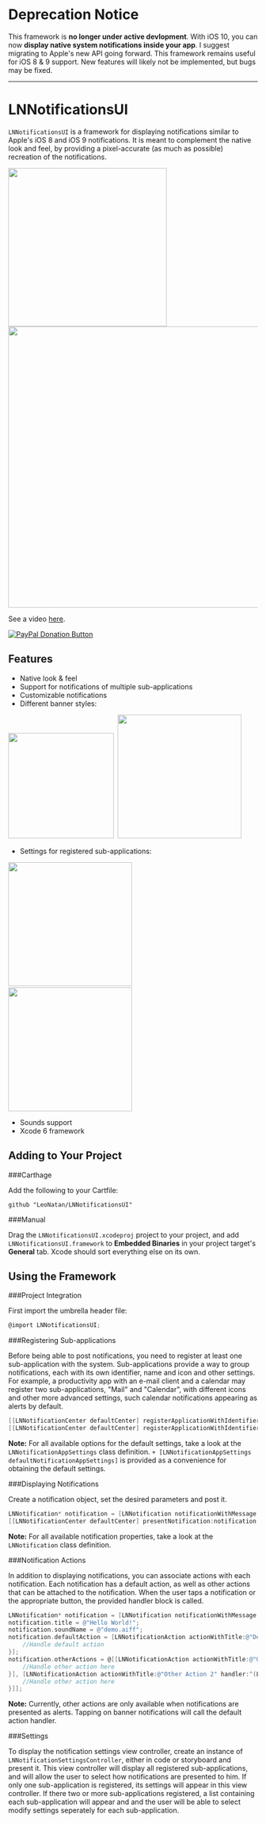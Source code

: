 # **Deprecation Notice**

This framework is **no longer under active devlopment**. With iOS 10, you can now **display native system notifications inside your app**. I suggest migrating to Apple's new API going forward. This framework remains useful for iOS 8 & 9 support. New features will likely not be implemented, but bugs may be fixed.

----

# LNNotificationsUI

`LNNotificationsUI` is a framework for displaying notifications similar to Apple's iOS 8 and iOS 9 notifications. It is meant to complement the native look and feel, by providing a pixel-accurate (as much as possible) recreation of the notifications.

<img src="./Screenshots/Presentation.png" width="320px"/> 
<img src="./Screenshots/LNNotificationsUI.gif" height="568px"/>

See a video [here](https://vimeo.com/105395794).

<span class="badge-paypal"><a href="https://www.paypal.com/cgi-bin/webscr?cmd=_s-xclick&hosted_button_id=BR68NJEJXGWL6" title="Donate to this project using PayPal"><img src="https://img.shields.io/badge/paypal-donate-yellow.svg" alt="PayPal Donation Button" /></a></span>

## Features

* Native look & feel
* Support for notifications of multiple sub-applications
* Customizable notifications
* Different banner styles:

<img src="./Screenshots/3.png" width="213px"/>&nbsp;
<img src="./Screenshots/style.png" width="250px"/>

* Settings for registered sub-applications:

<img src="./Screenshots/settings1.png" width="250px"/>&nbsp;
<img src="./Screenshots/settings2.png" width="250px"/>

* Sounds support
* Xcode 6 framework

## Adding to Your Project

###Carthage

Add the following to your Cartfile:

```github "LeoNatan/LNNotificationsUI"```

###Manual

Drag the `LNNotificationsUI.xcodeproj` project to your project, and add `LNNotificationsUI.framework` to **Embedded Binaries** in your project target's **General** tab. Xcode should sort everything else on its own.

## Using the Framework

###Project Integration

First import the umbrella header file:

```objective-c
@import LNNotificationsUI;
```

###Registering Sub-applications

Before being able to post notifications, you need to register at least one sub-application with the system. Sub-applications provide a way to group notifications, each with its own identifier, name and icon and other settings. For example, a productivity app with an e-mail client and a calendar may register two sub-applications, "Mail" and "Calendar", with different icons and other more advanced settings, such calendar notifications appearing as alerts by default.

```objective-c
[[LNNotificationCenter defaultCenter] registerApplicationWithIdentifier:@"mail_app_identifier" name:@"Mail" icon:[UIImage imageNamed:@"MailApp"] defaultSettings:[LNNotificationAppSettings defaultNotificationAppSettings]];
[[LNNotificationCenter defaultCenter] registerApplicationWithIdentifier:@"cal_app_identifier" name:@"Calendar" icon:[UIImage imageNamed:@"CalApp"]  defaultSettings:[LNNotificationAppSettings defaultNotificationAppSettings]];
```

**Note:** For all available options for the default settings, take a look at the `LNNotificationAppSettings` class definition. `+ [LNNotificationAppSettings defaultNotificationAppSettings]` is provided as a convenience for obtaining the default settings.

###Displaying Notifications

Create a notification object, set the desired parameters and post it.

```objective-c
LNNotification* notification = [LNNotification notificationWithMessage:@"You've Got Mail!"];
[[LNNotificationCenter defaultCenter] presentNotification:notification forApplicationIdentifier:@"mail_app_identifier"];
```

**Note:** For all available notification properties, take a look at the `LNNotification` class definition.

###Notification Actions

In addition to displaying notifications, you can associate actions with each notification. Each notification has a default action, as well as other actions that can be attached to the notification. When the user taps a notification or the appropriate button, the provided handler block is called.

```objective-c
LNNotification* notification = [LNNotification notificationWithMessage:@"Welcome to LNNotificationsUI!"];
notification.title = @"Hello World!";
notification.soundName = @"demo.aiff";
notification.defaultAction = [LNNotificationAction actionWithTitle:@"Default Action" handler:^(LNNotificationAction *action) {
	//Handle default action
}];
notification.otherActions = @[[LNNotificationAction actionWithTitle:@"Other Action 1" handler:^(LNNotificationAction *action) {
	//Handle other action here
}], [LNNotificationAction actionWithTitle:@"Other Action 2" handler:^(LNNotificationAction *action) {
	//Handle other action here
}]];
```
**Note:** Currently, other actions are only available when notifications are presented as alerts. Tapping on banner notifications will call the default action handler.

###Settings

To display the notification settings view controller, create an instance of `LNNotificationSettingsController`, either in code or storyboard and present it. This view controller will display all registered sub-applications, and will allow the user to select how notifications are presented to him. If only one sub-application is registered, its settings will appear in this view controller. If there two or more sub-applications registered, a list containing each sub-application will appear and and the user will be able to select modify settings seperately for each sub-application.
